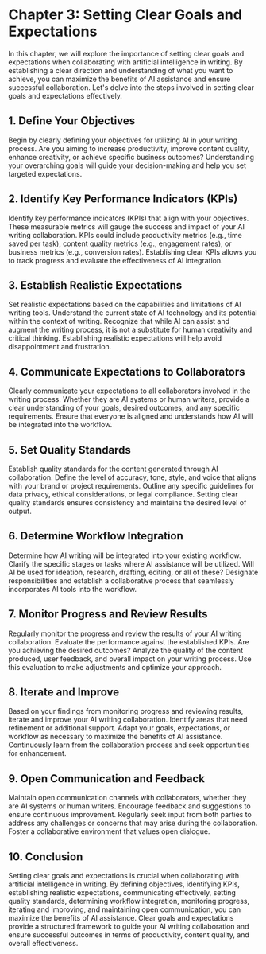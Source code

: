 Chapter 3: Setting Clear Goals and Expectations
===============================================

In this chapter, we will explore the importance of setting clear goals and expectations when collaborating with artificial intelligence in writing. By establishing a clear direction and understanding of what you want to achieve, you can maximize the benefits of AI assistance and ensure successful collaboration. Let's delve into the steps involved in setting clear goals and expectations effectively.

**1. Define Your Objectives**
-----------------------------

Begin by clearly defining your objectives for utilizing AI in your writing process. Are you aiming to increase productivity, improve content quality, enhance creativity, or achieve specific business outcomes? Understanding your overarching goals will guide your decision-making and help you set targeted expectations.

**2. Identify Key Performance Indicators (KPIs)**
-------------------------------------------------

Identify key performance indicators (KPIs) that align with your objectives. These measurable metrics will gauge the success and impact of your AI writing collaboration. KPIs could include productivity metrics (e.g., time saved per task), content quality metrics (e.g., engagement rates), or business metrics (e.g., conversion rates). Establishing clear KPIs allows you to track progress and evaluate the effectiveness of AI integration.

**3. Establish Realistic Expectations**
---------------------------------------

Set realistic expectations based on the capabilities and limitations of AI writing tools. Understand the current state of AI technology and its potential within the context of writing. Recognize that while AI can assist and augment the writing process, it is not a substitute for human creativity and critical thinking. Establishing realistic expectations will help avoid disappointment and frustration.

**4. Communicate Expectations to Collaborators**
------------------------------------------------

Clearly communicate your expectations to all collaborators involved in the writing process. Whether they are AI systems or human writers, provide a clear understanding of your goals, desired outcomes, and any specific requirements. Ensure that everyone is aligned and understands how AI will be integrated into the workflow.

**5. Set Quality Standards**
----------------------------

Establish quality standards for the content generated through AI collaboration. Define the level of accuracy, tone, style, and voice that aligns with your brand or project requirements. Outline any specific guidelines for data privacy, ethical considerations, or legal compliance. Setting clear quality standards ensures consistency and maintains the desired level of output.

**6. Determine Workflow Integration**
-------------------------------------

Determine how AI writing will be integrated into your existing workflow. Clarify the specific stages or tasks where AI assistance will be utilized. Will AI be used for ideation, research, drafting, editing, or all of these? Designate responsibilities and establish a collaborative process that seamlessly incorporates AI tools into the workflow.

**7. Monitor Progress and Review Results**
------------------------------------------

Regularly monitor the progress and review the results of your AI writing collaboration. Evaluate the performance against the established KPIs. Are you achieving the desired outcomes? Analyze the quality of the content produced, user feedback, and overall impact on your writing process. Use this evaluation to make adjustments and optimize your approach.

**8. Iterate and Improve**
--------------------------

Based on your findings from monitoring progress and reviewing results, iterate and improve your AI writing collaboration. Identify areas that need refinement or additional support. Adapt your goals, expectations, or workflow as necessary to maximize the benefits of AI assistance. Continuously learn from the collaboration process and seek opportunities for enhancement.

**9. Open Communication and Feedback**
--------------------------------------

Maintain open communication channels with collaborators, whether they are AI systems or human writers. Encourage feedback and suggestions to ensure continuous improvement. Regularly seek input from both parties to address any challenges or concerns that may arise during the collaboration. Foster a collaborative environment that values open dialogue.

**10. Conclusion**
------------------

Setting clear goals and expectations is crucial when collaborating with artificial intelligence in writing. By defining objectives, identifying KPIs, establishing realistic expectations, communicating effectively, setting quality standards, determining workflow integration, monitoring progress, iterating and improving, and maintaining open communication, you can maximize the benefits of AI assistance. Clear goals and expectations provide a structured framework to guide your AI writing collaboration and ensure successful outcomes in terms of productivity, content quality, and overall effectiveness.

